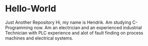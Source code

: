 # Hello-World
Just Another Repository
Hi, my name is Hendrik.  Am studying C-Programming now.  Am an electrician and an experienced industrial Technician with PLC experience and alot of fault finding on process machines and electrical systems.
